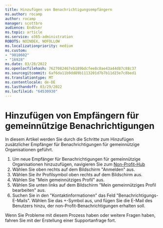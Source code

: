 ```yaml
---
title: Hinzufügen von Benachrichtigungsempfängern
ms.author: rocamp
author: rocamp
manager: scottbro
audience: EndUser
ms.topic: article
ms.service: o365-administration
ROBOTS: NOINDEX, NOFOLLOW
ms.localizationpriority: medium
ms.custom:
- "9010602"
- "16928"
ms.date: 03/28/2022
ms.openlocfilehash: 7627082467eb189bdcfee8c8ae43a44d87c88c37
ms.sourcegitcommit: 6af6da11b9dd89b1113201d7b7b11d23e7c8bed1
ms.translationtype: MT
ms.contentlocale: de-DE
ms.lasthandoff: 03/29/2022
ms.locfileid: "64530930"
---
```

# <a name="add-recipients-for-nonprofit-notifications"></a>Hinzufügen von Empfängern für gemeinnützige Benachrichtigungen

In diesem Artikel werden Sie durch die Schritte zum Hinzufügen zusätzlicher Empfänger für Benachrichtigungen für gemeinnützige Organisationen geführt.

1. Um neue Empfänger für Benachrichtigungen für gemeinnützige Organisationen hinzuzufügen, navigieren Sie zum [Non-Profit-Hub](https://nonprofit.microsoft.com)
2. Wählen Sie oben rechts auf dem Bildschirm "Anmelden" aus.
3. Wählen Sie ihr Profilsymbol oben rechts auf dem Bildschirm aus.
4. Wählen Sie "Mein gemeinnütziges Profil" aus.
5. Wählen Sie unten links auf dem Bildschirm "Mein gemeinnütziges Profil bearbeiten" aus.
6. Suchen Sie in den "Kontaktinformationen" das Feld "Benachrichtigungs-E-Mails". Wählen Sie das +-Symbol aus, und fügen Sie die E-Mail des Benutzers hinzu, der non-Profit-Benachrichtigungen erhalten soll.

Wenn Sie Probleme mit diesem Prozess haben oder weitere Fragen haben, fahren Sie mit der Erstellung einer Supportanfrage fort.
